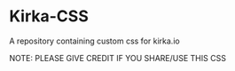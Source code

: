 # Kirka-CSS
A repository containing custom css for kirka.io

<style>
  font-size: 15px;
</style>
NOTE: PLEASE GIVE CREDIT IF YOU SHARE/USE THIS CSS
